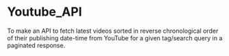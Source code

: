 # Youtube_API
To make an API to fetch latest videos sorted in reverse chronological order of their publishing date-time from YouTube for a given tag/search query in a paginated response.
